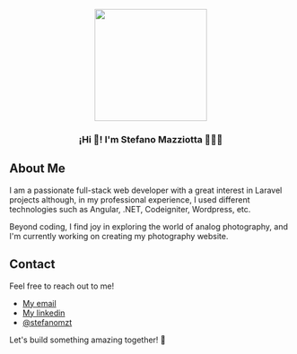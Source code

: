 <p align="center" width="300">
  <img align="center" width="200" src="https://media.giphy.com/media/fmkYSBlJt3XjNF6p9c/giphy.gif" />
  <h3 align="center">¡Hi 👋! I'm Stefano Mazziotta 👨🏻‍💻</h3>
</p>

## About Me

<p>I am a passionate full-stack web developer with a great interest in Laravel projects although, in my professional experience, I used different technologies such as Angular, .NET, Codeigniter, Wordpress, etc.</p>
<p>Beyond coding, I find joy in exploring the world of analog photography, and I'm currently working on creating my photography website.</p>

## Contact

Feel free to reach out to me!

- [My email](mailto:mazziottastefano@gmail.com)
- [My linkedin](https://www.linkedin.com/in/stefano-mazziotta)
- [@stefanomzt](https://www.instagram.com/stefanomzt/)

Let's build something amazing together! 🚀
